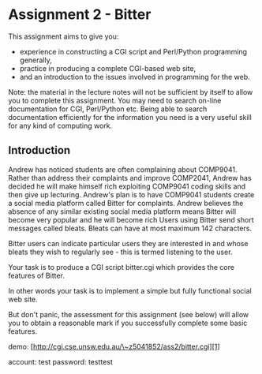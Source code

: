 # Assignment 2 - Bitter

This assignment aims to give you:
- experience in constructing a CGI script and Perl/Python programming generally,
- practice in producing a complete CGI-based web site,
- and an introduction to the issues involved in programming for the web.

Note: the material in the lecture notes will not be sufficient by itself to allow you to complete this assignment. You may need to search on-line documentation for CGI, Perl/Python etc. Being able to search documentation efficiently for the information you need is a very useful skill for any kind of computing work.

## Introduction
Andrew has noticed students are often complaining about COMP9041. Rather than address their complaints and improve COMP2041, Andrew has decided he will make himself rich exploiting COMP9041 coding skills and then give up lecturing. Andrew's plan is to have COMP9041 students create a social media platform called Bitter for complaints. Andrew believes the absence of any similar existing social media platform means Bitter will become very popular and he will become rich
Users using Bitter send short messages called bleats. Bleats can have at most maximum 142 characters.

Bitter users can indicate particular users they are interested in and whose bleats they wish to regularly see - this is termed listening to the user.

Your task is to produce a CGI script bitter.cgi which provides the core features of Bitter.

In other words your task is to implement a simple but fully functional social web site.

But don't panic, the assessment for this assignment (see below) will allow you to obtain a reasonable mark if you successfully complete some basic features.

demo:
[http://cgi.cse.unsw.edu.au/\~z5041852/ass2/bitter.cgi][1]

account: test
password: testtest

[1]:	http://cgi.cse.unsw.edu.au/~z5041852/ass2/bitter.cgi